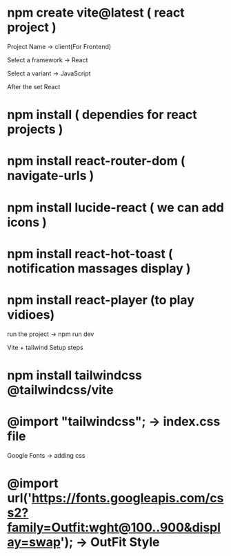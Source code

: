 # npm create vite@latest ( react project )

Project Name -> client(For Frontend)

Select a framework -> React

Select a variant -> JavaScript

After the set React

# npm install ( dependies for react projects )

# npm install react-router-dom ( navigate-urls )

# npm install lucide-react ( we can add icons )

# npm install react-hot-toast ( notification massages display )

# npm install react-player (to play vidioes)

run the project ->  npm run dev

Vite + tailwind Setup steps
# npm install tailwindcss @tailwindcss/vite
# @import "tailwindcss"; -> index.css file

Google Fonts -> adding css
# @import url('https://fonts.googleapis.com/css2?family=Outfit:wght@100..900&display=swap');  -> OutFit Style